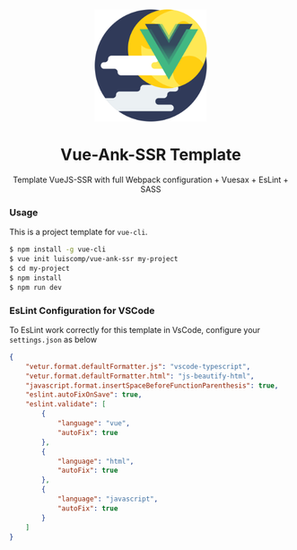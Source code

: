 <div style="text-align: center; margin-top: 50px">
    <p align="center">
        <img src="assets/ank_icon.png?v=4&s=200" width="200" height="200">
    </p>
    <h1>Vue-Ank-SSR Template</h1>
    <p>Template VueJS-SSR with full Webpack configuration + Vuesax + EsLint + SASS</p>
</div>

### Usage
This is a project template for `vue-cli`.
``` bash 
$ npm install -g vue-cli
$ vue init luiscomp/vue-ank-ssr my-project
$ cd my-project
$ npm install
$ npm run dev
```

### EsLint Configuration for VSCode
To EsLint work correctly for this template in VsCode, configure your `settings.json` as below
``` json
{
    "vetur.format.defaultFormatter.js": "vscode-typescript",
    "vetur.format.defaultFormatter.html": "js-beautify-html",
    "javascript.format.insertSpaceBeforeFunctionParenthesis": true,
    "eslint.autoFixOnSave": true,
    "eslint.validate": [
        {
            "language": "vue",
            "autoFix": true
        },
        {
            "language": "html",
            "autoFix": true
        },
        {
            "language": "javascript",
            "autoFix": true
        }
    ]
}
```